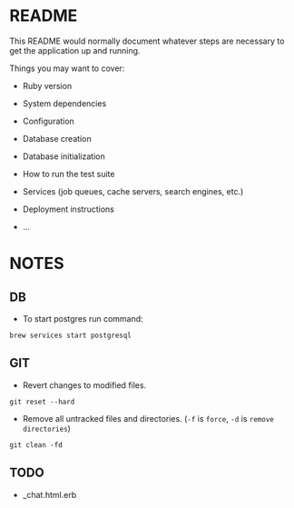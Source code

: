 # README

This README would normally document whatever steps are necessary to get the
application up and running.

Things you may want to cover:

* Ruby version

* System dependencies

* Configuration

* Database creation

* Database initialization

* How to run the test suite

* Services (job queues, cache servers, search engines, etc.)

* Deployment instructions

* ...

# NOTES

## DB
- To start postgres run command:
```
brew services start postgresql
```

## GIT
- Revert changes to modified files.
```
git reset --hard
```

- Remove all untracked files and directories. (`-f` is `force`, `-d` is `remove directories`)
```
git clean -fd
```
## TODO
- _chat.html.erb